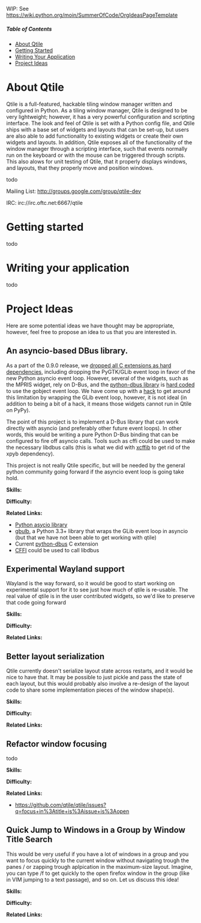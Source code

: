 WIP: See https://wiki.python.org/moin/SummerOfCode/OrgIdeasPageTemplate

##### Table of Contents

* [About Qtile](#about-qtile)
* [Getting Started](#getting-started)
* [Writing Your Application](#writing-your-application)
* [Project Ideas](#project-ideas)

# About Qtile

Qtile is a full-featured, hackable tiling window manager written and configured
in Python.  As a tiling window manager, Qtile is designed to be very
lightweight; however, it has a very powerful configuration and scripting
interface.  The look and feel of Qtile is set with a Python config file, and
Qtile ships with a base set of widgets and layouts that can be set-up, but users
are also able to add functionality to existing widgets or create their own
widgets and layouts.  In addition, Qtile exposes all of the functionality of
the window manager through a scripting interface, such that events normally run
on the keyboard or with the mouse can be triggered through scripts.  This also
alows for unit testing of Qtile, that it properly displays windows, and
layouts, that they properly move and position windows.

todo

Mailing List: http://groups.google.com/group/qtile-dev

IRC: irc://irc.oftc.net:6667/qtile

# Getting started

todo

# Writing your application

todo

# Project Ideas

Here are some potential ideas we have thought may be appropriate, however, feel
free to propose an idea to us that you are interested in.

## An asyncio-based DBus library.

As a part of the 0.9.0 release, we [dropped all C extensions as hard
dependencies](../blob/develop/CHANGELOG#L3), including dropping the PyGTK/GLib
event loop in favor of the new Python asyncio event loop.  However, several of
the widgets, such as the MPRIS widget, rely on D-Bus, and the [python-dbus
library](http://dbus.freedesktop.org/doc/dbus-python/) is [hard
coded](http://cgit.freedesktop.org/dbus/dbus-python/tree/dbus/mainloop/glib.py)
to use the gobject event loop.  We have come up with a
[hack](https://github.com/qtile/qtile/commit/82256a47b9f954b2bb9922b821dfd6d529dc5437)
to get around this limitation by wrapping the GLib event loop, however, it is
not ideal (in addition to being a bit of a hack, it means those widgets cannot
run in Qtile on PyPy).

The point of this project is to implement a D-Bus library that can work
directly with asyncio (and preferably other future event loops).  In other
words, this would be writing a pure Python D-Bus binding that can be configured
to fire off asyncio calls.  Tools such as cffi could be used to make the
necessary libdbus calls (this is what we did with
[xcffib](https://github.com/tych0/xcffib) to get rid of the xpyb dependency).

This project is not really Qtile specific, but will be needed by the general
python community going forward if the asyncio event loop is going take hold.

**Skills:**

**Difficulty:**

**Related Links:**

* [Python asycio library](https://docs.python.org/3/library/asyncio.html)
* [gbulb](https://bitbucket.org/a_ba/gbulb), a Python 3.3+ library that wraps
  the GLib event loop in asyncio (but that we have not been able to get working
  with qtile)
* Current [python-dbus](http://dbus.freedesktop.org/doc/dbus-python/) C extension
* [CFFI](https://cffi.readthedocs.org/) could be used to call libdbus

## Experimental Wayland support

Wayland is the way forward, so it would be good to start working on
experimental support for it to see just how much of qtile is re-usable. The
real value of qtile is in the user contributed widgets, so we'd like to
preserve that code going forward

**Skills:**

**Difficulty:**

**Related Links:**

## Better layout serialization

Qtile currently doesn't serialize layout state across restarts, and it would be
nice to have that. It may be possible to just pickle and pass the state of each
layout, but this would probably also involve a re-design of the layout code to
share some implementation pieces of the window shape(s).

**Skills:**

**Difficulty:**

**Related Links:**

## Refactor window focusing

todo

**Skills:**

**Difficulty:**

**Related Links:**

* https://github.com/qtile/qtile/issues?q=focus+in%3Atitle+is%3Aissue+is%3Aopen

## Quick Jump to Windows in a Group by Window Title Search 

This would be very useful if you have a lot of windows in a group and you want to focus quickly to the current window without navigating trough the panes / or zapping trough aplpication in the maximum-size layout. Imagine, you can type /f to get quickly to the open firefox window in the group (like in VIM jumping to a text passage), and so on. Let us discuss this idea!

**Skills:**

**Difficulty:**

**Related Links:**